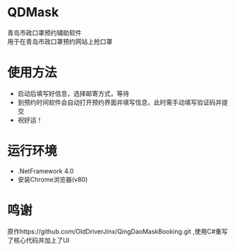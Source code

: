 # QDMask
青岛市政口罩预约辅助软件<br>
用于在青岛市政口罩预约网站上抢口罩

# 使用方法
* 启动后填写好信息，选择邮寄方式，等待
* 到预约时间软件会自动打开预约界面并填写信息，此时需手动填写验证码并提交
* 祝好运！

# 运行环境
* .NetFramework 4.0
* 安装Chrome浏览器(v80)

# 鸣谢
原作https://github.com/OldDriverJinx/QingDaoMaskBooking.git ,使用C#重写了核心代码并加上了UI

